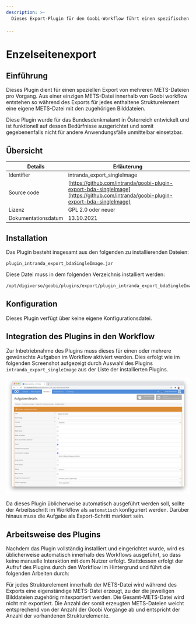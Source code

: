 ```yaml
---
description: >-
  Dieses Export-Plugin für den Goobi-Workflow führt einen spezifischen Export von Goobi-Prozessen als mehrere METS-Dateien pro Prozess aus, der für das Bundesdenkmalamt in Österreich entwickelt wurde. Jedes Strukturelement ergibt dabei eine eigene METS-Datei.
  
---
```


Enzelseitenexport
===========================================================================


Einführung
---------------------------------------------------------------------------
Dieses Plugin dient für einen speziellen Export von mehreren METS-Dateien pro Vorgang. Aus einer einzigen METS-Datei innerhalb von Goobi workflow entstehen so während des Exports für jedes enthaltene Strukturelement eine eigene METS-Datei mit den zugehörigen Bilddateien.

Diese Plugin wurde für das Bundesdenkmalamt in Österreich entwickelt und ist funktionell auf dessen Bedürfnisse ausgerichtet und somit gegebenenfalls nicht für andere Anwendungsfälle unmittelbar einsetzbar.


Übersicht
---------------------------------------------------------------------------

Details             |  Erläuterung
------------------- | -----------------------------------------------------
Identifier          | intranda_export_singleImage
Source code         | [https://github.com/intranda/goobi-plugin-export-bda-singleImage](https://github.com/intranda/goobi-plugin-export-bda-singleImage)
Lizenz              | GPL 2.0 oder neuer 
Dokumentationsdatum | 13.10.2021


Installation
---------------------------------------------------------------------------
Das Plugin besteht insgesamt aus den folgenden zu installierenden Dateien:

```text
plugin_intranda_export_bdaSingleImage.jar
```

Diese Datei muss in dem folgenden Verzeichnis installiert werden:

```bash
/opt/digiverso/goobi/plugins/export/plugin_intranda_export_bdaSingleImage.jar
```


Konfiguration
---------------------------------------------------------------------------
Dieses Plugin verfügt über keine eigene Konfigurationsdatei.


Integration des Plugins in den Workflow
---------------------------------------------------------------------------
Zur Inbetriebnahme des Plugins muss dieses für einen oder mehrere gewünschte Aufgaben im Workflow aktiviert werden. Dies erfolgt wie im folgenden Screenshot aufgezeigt durch Auswahl des Plugins `intranda_export_singleImage` aus der Liste der installierten Plugins.

![Zuweisung des Plugins zu einer bestimmten Aufgabe](../.gitbook/assets/intranda_export_bda_singleImage_de.png)

Da dieses Plugin üblicherweise automatisch ausgeführt werden soll, sollte der Arbeitsschritt im Workflow als `automatisch` konfiguriert werden. Darüber hinaus muss die Aufgabe als Export-Schritt markiert sein.


Arbeitsweise des Plugins
---------------------------------------------------------------------------
Nachdem das Plugin vollständig installiert und eingerichtet wurde, wird es üblicherweise automatisch innerhalb des Workflows ausgeführt, so dass keine manuelle Interaktion mit dem Nutzer erfolgt. Stattdessen erfolgt der Aufruf des Plugins durch den Workflow im Hintergrund und führt die folgenden Arbeiten durch: 

Für jedes Strukturelement innerhalb der METS-Datei wird während des Exports eine eigenständige METS-Datei erzeugt, zu der die jeweiligen Bilddateien zugehörig mitexportiert werden. Die Gesamt-METS-Datei wird nicht mit exportiert. Die Anzahl der somit erzeugten METS-Dateien weicht entsprechend von der Anzahl der Goobi Vorgänge ab und entspricht der Anzahl der vorhandenen Strukturelemente.